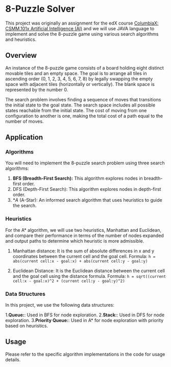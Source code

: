 # 8-Puzzle Solver

This project was originally an assignment for the edX course [ColumbiaX: CSMM.101x Artificial Intelligence (AI)](https://www.edx.org/course/artificial-intelligence-ai) and we will use JAVA language to implement and solve the 8-puzzle game using various search algorithms and heuristics.

## Overview

An instance of the 8-puzzle game consists of a board holding eight distinct movable tiles and an empty space. The goal is to arrange all tiles in ascending order (0, 1, 2, 3, 4, 5, 6, 7, 8) by legally swapping the empty space with adjacent tiles (horizontally or vertically). The blank space is represented by the number 0.

The search problem involves finding a sequence of moves that transitions the initial state to the goal state. The search space includes all possible states reachable from the initial state. The cost of moving from one configuration to another is one, making the total cost of a path equal to the number of moves.

## Application

### Algorithms

You will need to implement the 8-puzzle search problem using three search algorithms:

1. **BFS (Breadth-First Search):** This algorithm explores nodes in breadth-first order.
2. DFS (Depth-First Search): This algorithm explores nodes in depth-first order.
3. **A* (A-Star): An informed search algorithm that uses heuristics to guide the search.

### Heuristics

For the A* algorithm, we will use two heuristics, Manhattan and Euclidean, and compare their performance in terms of the number of nodes expanded and output paths to determine which heuristic is more admissible.

1. Manhattan distance:
It is the sum of absolute differences in x and y coordinates between the current cell and the goal cell.
Formula: `h = abs(current cell:x - goal:x) + abs(current cell:y - goal:y)`

2. Euclidean Distance:
It is the Euclidean distance between the current cell and the goal cell using the distance formula.
Formula: `h = sqrt((current cell:x - goal:x)^2 + (current cell:y - goal:y)^2)`

### Data Structures

In this project, we use the following data structures:

1.**Queue:**: Used in BFS for node exploration.
2.**Stack:**: Used in DFS for node exploration.
3.**Priority Queue:**: Used in A* for node exploration with priority based on heuristics.

## Usage

Please refer to the specific algorithm implementations in the code for usage details.
